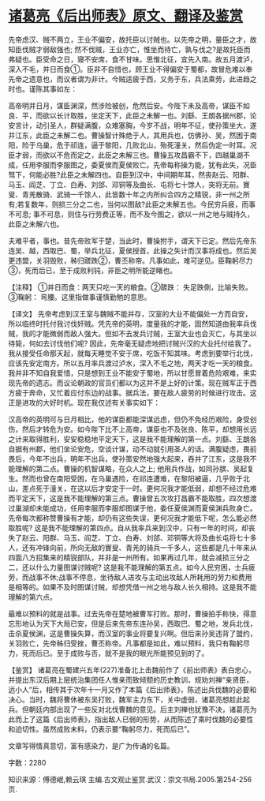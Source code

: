 # [诸葛亮《后出师表》原文、翻译及鉴赏](https://www.vrrw.net/wx/14079.html)

先帝虑汉、贼不两立，王业不偏安，故托臣以讨贼也。以先帝之明，量臣之才，故知臣伐贼才弱敌强也; 然不伐贼，王业亦亡，惟坐而待亡，孰与伐之?是故托臣而弗疑也。臣受命之日，寝不安席，食不甘味。思惟北征，宜先入南。故五月渡泸，深入不毛，并日而食①。臣非不自惜也，顾王业不得偏安于蜀都，故冒危难以奉先帝之遗意也，而议者谓为非计。今贼适疲于西，又务于东，兵法乘劳，此进趋之时也。谨陈其事如左：

高帝明并日月，谋臣渊深，然涉险被创，危然后安。今陛下未及高帝，谋臣不如良、平，而欲以长计取胜，坐定天下，此臣之未解一也。刘繇、王朗各据州郡，论安言计，动引圣人，群疑满腹，众难塞胸，今岁不战，明年不征，使孙策坐大，遂并江东，此臣之未解二也。曹操智计殊绝于人，其用兵也，仿佛孙、吴，然困于南阳，险于乌巢，危于祁连，逼于黎阳，几败北山，殆死潼关，然后伪定一时耳。况臣才弱，而欲以不危而定之，此臣之未解三也。曹操五攻昌霸不下，四越巢湖不成，任用李服而李服图之，委夏侯而夏侯败亡。先帝每称操为能，犹有此失，况臣驽下，何能必胜?此臣之未解四也。自臣到汉中，中间期年耳，然丧赵云、阳群、马玉、阎芝、丁立、白寿、刘郃、邓铜等及曲长、屯将七十馀人，突将无前。賨叟、青羌散骑、武骑一千馀人，此皆数十年之内所纠合四方之精锐，非一州之所有;若复数年，则损三分之二也，当何以图敌?此臣之未解五也。今民穷兵疲，而事不可息; 事不可息，则住与行劳费正等，而不及今图之，欲以一州之地与贼持久，此臣之未解六也。

夫难平者，事也。昔先帝败军于楚，当此时，曹操拊手，谓天下已定。然后先帝东连吴、越，西取巴、蜀，举兵北征，夏侯授首，此操之失计而汉事将成也。然后吴更违盟，关羽毁败，秭归蹉跌②，曹丕称帝。凡事如此，难可逆见。臣鞠躬尽力③，死而后已，至于成败利钝，非臣之明所能逆睹也。



【注释】 ①并日而食：两天只吃一天的粮食。②蹉跌： 失足跌倒，比喻失败。③鞠躬： 弯腰。这里指做事谨慎勤勉的意思。

【译文】 先帝考虑到汉王室与魏贼不能并存，汉室的大业不能偏处一方而自安，所以临终时托付我讨伐奸贼。凭先帝的英明，度量我的才能，固然知道由我率兵伐贼，我的才能微弱而敌人强大。但如不去发兵讨贼，王室大业也会灭亡，与其坐以待毙，何如去讨伐他们呢? 因此，先帝毫无疑虑地把讨贼兴汉的大业托付给我了。我从接受任命那天起，就每天睡觉不安于席，吃饭不知其味。考虑到要举行北伐，应该先安定南方。所以五月率兵渡过泸水，深入不毛之地，两天才吃一天的粮食。我并非不知自我爱惜，只是想到王业不能安于蜀地，所以甘愿冒着危险艰难，来实现先帝的遗志。而议论朝政的官员们都以为这并不是上好的计策。现在贼军正于西方疲于奔命，又忙着应付东边的战事。据兵法，要在敌人疲劳的时候进行攻击。这正是进攻的大好时机。现在我仅述有关事实如下：

汉高帝的英明可与日月相比，他的谋臣都能深谋远虑，但仍不免经历艰险，身受创伤，然后才转危为安。如今陛下比不上高帝，谋臣也不及张良、陈平，却想用长远之计来取得胜利，安安稳稳地平定天下，这是我不能理解的第一点。刘繇、王朗各自据有州郡，他们坐论安危，空谈计谋，动不动就引用圣人的话。满腹疑虑，畏前畏后，今年不出兵，明年不出兵，使孙策安然地强大起来，吞并了江东，这是我不能理解的第二点。曹操的机智谋略，在众人之上; 他用兵作战，如同孙膑、吴起复生。然而也曾在南阳受困，在乌巢遇险，在祁连遭难，在黎阳被逼，几乎败于北山，差点死于潼关，在这以后才安定于一时。更何况我才能低弱，却想不经过危难而平定天下，这是我不能理解的第三点。曹操曾五次攻打昌霸不能取胜，四次想渡过巢湖却未能成功，任用李服而李服却图谋于他，委任夏侯渊而夏侯渊兵败身亡。先帝每次都称赞曹操有才能，却仍有这些失误，更何况我才能低下呢，怎么能必然取胜呢? 这是我不能理解的第四点。自从我率兵来到汉中，只有一年的时间，却丧失了赵云、阳群、马玉、阎芝、丁立、白寿、刘郃、邓铜等大将及曲长屯将七十多人，还有冲锋向前，所向无敌的賨叟、青羌的骑兵一千多人，这些都是几十年来从四面八方招集来的精锐部队，并非是一州所有。如果再过几年，就会减损三分之二，还以什么力量图谋讨贼呢? 这是我不能理解的第五点。如今人民穷困，士兵疲劳，而战事不休;战事不停息，坐待敌人进攻与主动出攻敌人所耗用的劳力和费用是相等的。如果不及时图谋讨贼，却想凭借一州之地与敌人长久相持。这是我不能理解的第六点。

最难以预料的就是战事。过去先帝在楚地被曹军打败。那时，曹操拍手称快，得意忘形地认为天下大局已安，但是后来先帝东连孙吴，西取巴、蜀之地，发兵北伐，击杀夏侯渊，这是曹操失算，而汉室的事业将要复兴啊。但后来孙吴违背了盟约，关羽败亡，先帝秭归受挫，曹丕称帝。凡事都是如此，难以预料，我只有鞠躬尽力，死而后已。至于成败与否，就不是我的眼光所能预见到的了。

【鉴赏】 诸葛亮在蜀建兴五年(227)准备北上击魏前作了《前出师表》表白忠心，并提出东汉后期上层统治集团任人惟亲而致倾颓的历史教训，规劝刘禅“亲贤臣，远小人”后，相传其于次年十一月又作了本篇《后出师表》，陈述出兵伐魏的必要和决心。当时，魏将曹休被东吴打败，魏军主力东下，关中虚弱，诸葛亮想趁此起兵。但朝廷内部出现了一些反对北伐曹魏的意见。后主刘禅也犹豫不决，诸葛亮为此而上了这篇《后出师表》，指出敌人已弱的形势，从而陈述了乘时伐魏的必要性和迫切性。虽然成败未料，仍表示要“鞠躬尽力，死而后已”。

文章写得情真意切，富有感染力，是广为传诵的名篇。

字数：2280

知识来源：傅德岷,赖云琪 主编.古文观止鉴赏.武汉：崇文书局.2005.第254-256页.

